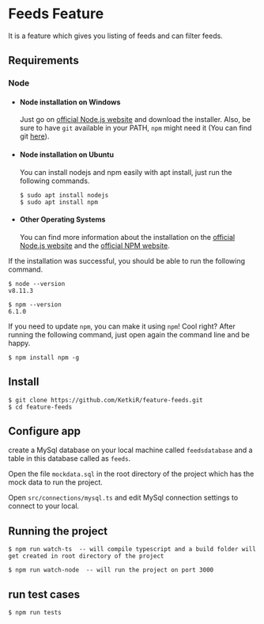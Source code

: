 # Feeds Feature

It is a feature which gives you listing of feeds and can filter feeds.

## Requirements

### Node
- #### Node installation on Windows

  Just go on [official Node.js website](https://nodejs.org/) and download the installer.
Also, be sure to have `git` available in your PATH, `npm` might need it (You can find git [here](https://git-scm.com/)).

- #### Node installation on Ubuntu

  You can install nodejs and npm easily with apt install, just run the following commands.

      $ sudo apt install nodejs
      $ sudo apt install npm

- #### Other Operating Systems
  You can find more information about the installation on the [official Node.js website](https://nodejs.org/) and the [official NPM website](https://npmjs.org/).

If the installation was successful, you should be able to run the following command.

    $ node --version
    v8.11.3

    $ npm --version
    6.1.0

If you need to update `npm`, you can make it using `npm`! Cool right? After running the following command, just open again the command line and be happy.

    $ npm install npm -g

###

## Install

    $ git clone https://github.com/KetkiR/feature-feeds.git
    $ cd feature-feeds

## Configure app



create a MySql database on your local machine called `feedsdatabase` and a table in this database called as `feeds`.

Open the file `mockdata.sql` in the root directory of the project which has the mock data to run the project.

Open `src/connections/mysql.ts` and edit MySql connection settings to connect to your local.

## Running the project

    $ npm run watch-ts  -- will compile typescript and a build folder will get created in root directory of the project

    $ npm run watch-node  -- will run the project on port 3000

## run test cases

    $ npm run tests


